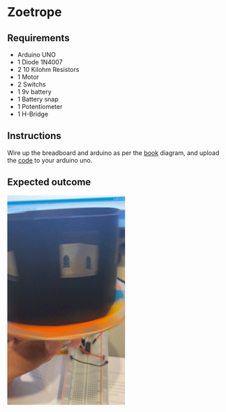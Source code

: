 # Zoetrope

## Requirements

- Arduino UNO
- 1 Diode 1N4007
- 2 10 Kilohm Resistors
- 1 Motor
- 2 Switchs
- 1 9v battery
- 1 Battery snap
- 1 Potentiometer
- 1 H-Bridge

## Instructions

Wire up the breadboard and arduino as per the [book](https://store.arduino.cc/products/arduino-starter-kit-multi-language) diagram, and upload the [code](./zoetrope.ino) to your arduino uno.

## Expected outcome

![zoetrope](../assets/gifs/zoetrope.gif)
